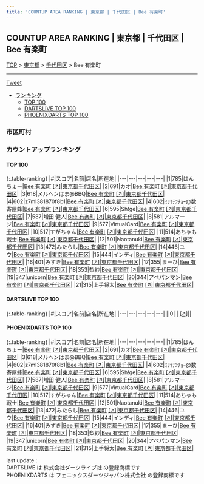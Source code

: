 ```yaml
---
title: 'COUNTUP AREA RANKING | 東京都 | 千代田区 | Bee 有楽町'
---
```

## COUNTUP AREA RANKING | 東京都 | 千代田区 | Bee 有楽町

[TOP](/darts/rank/) > [東京都](/darts/rank/東京都/) > [千代田区](/darts/rank/東京都/千代田区/) > Bee 有楽町

___

<a href="https://twitter.com/share?ref_src=twsrc%5Etfw" data-text="COUNTUP AREA RANKING | 東京都千代田区Bee 有楽町" class="twitter-share-button" data-hashtags="DARTSLIVE,PHOENIXDARTS,darts,ダーツ" data-show-count="false">Tweet</a>

* [ランキング](#カウントアップランキング)
    * [TOP 100](#top-100)
    * [DARTSLIVE TOP 100](#dartslive-top-100)
    * [PHOENIXDARTS TOP 100](#phoenixdarts-top-100)

### 市区町村

<ul>

</ul>

### カウントアップランキング

#### TOP 100



{:.table-ranking}
|#|スコア|名前|店名|所在地|
|---|---|---|---|---|
|1|785|<span class="rank-name-pd">はんちょー</span>|<a href="/darts/rank/shops/72407.html">Bee 有楽町</a> <a href="https://vs.phoenixdarts.com/jp/shop/shopDetailInfo/s_72407?s_seq=72407">[↗]</a>|<a href="/darts/rank/東京都/千代田区">東京都千代田区</a>|
|2|691|<span class="rank-name-pd">カオ</span>|<a href="/darts/rank/shops/72407.html">Bee 有楽町</a> <a href="https://vs.phoenixdarts.com/jp/shop/shopDetailInfo/s_72407?s_seq=72407">[↗]</a>|<a href="/darts/rank/東京都/千代田区">東京都千代田区</a>|
|3|618|<span class="rank-name-pd">メルヘンはま@BBQ</span>|<a href="/darts/rank/shops/72407.html">Bee 有楽町</a> <a href="https://vs.phoenixdarts.com/jp/shop/shopDetailInfo/s_72407?s_seq=72407">[↗]</a>|<a href="/darts/rank/東京都/千代田区">東京都千代田区</a>|
|4|602|<span class="rank-name-pd">z7ml381870f8b1</span>|<a href="/darts/rank/shops/72407.html">Bee 有楽町</a> <a href="https://vs.phoenixdarts.com/jp/shop/shopDetailInfo/s_72407?s_seq=72407">[↗]</a>|<a href="/darts/rank/東京都/千代田区">東京都千代田区</a>|
|4|602|<span class="rank-name-pd">ﾐﾘﾔﾃﾝﾁｮｰ@数寄屋蜂</span>|<a href="/darts/rank/shops/72407.html">Bee 有楽町</a> <a href="https://vs.phoenixdarts.com/jp/shop/shopDetailInfo/s_72407?s_seq=72407">[↗]</a>|<a href="/darts/rank/東京都/千代田区">東京都千代田区</a>|
|6|595|<span class="rank-name-pd">Sh!ge</span>|<a href="/darts/rank/shops/72407.html">Bee 有楽町</a> <a href="https://vs.phoenixdarts.com/jp/shop/shopDetailInfo/s_72407?s_seq=72407">[↗]</a>|<a href="/darts/rank/東京都/千代田区">東京都千代田区</a>|
|7|587|<span class="rank-name-pd"><span class="pro-icon-pd"></span>増田 健人</span>|<a href="/darts/rank/shops/72407.html">Bee 有楽町</a> <a href="https://vs.phoenixdarts.com/jp/shop/shopDetailInfo/s_72407?s_seq=72407">[↗]</a>|<a href="/darts/rank/東京都/千代田区">東京都千代田区</a>|
|8|581|<span class="rank-name-pd">アルマージ</span>|<a href="/darts/rank/shops/72407.html">Bee 有楽町</a> <a href="https://vs.phoenixdarts.com/jp/shop/shopDetailInfo/s_72407?s_seq=72407">[↗]</a>|<a href="/darts/rank/東京都/千代田区">東京都千代田区</a>|
|9|577|<span class="rank-name-pd">VirtualCard</span>|<a href="/darts/rank/shops/72407.html">Bee 有楽町</a> <a href="https://vs.phoenixdarts.com/jp/shop/shopDetailInfo/s_72407?s_seq=72407">[↗]</a>|<a href="/darts/rank/東京都/千代田区">東京都千代田区</a>|
|10|517|<span class="rank-name-pd">すがちゃん</span>|<a href="/darts/rank/shops/72407.html">Bee 有楽町</a> <a href="https://vs.phoenixdarts.com/jp/shop/shopDetailInfo/s_72407?s_seq=72407">[↗]</a>|<a href="/darts/rank/東京都/千代田区">東京都千代田区</a>|
|11|514|<span class="rank-name-pd">あちゃも戦士</span>|<a href="/darts/rank/shops/72407.html">Bee 有楽町</a> <a href="https://vs.phoenixdarts.com/jp/shop/shopDetailInfo/s_72407?s_seq=72407">[↗]</a>|<a href="/darts/rank/東京都/千代田区">東京都千代田区</a>|
|12|501|<span class="rank-name-pd">Naotanuki</span>|<a href="/darts/rank/shops/72407.html">Bee 有楽町</a> <a href="https://vs.phoenixdarts.com/jp/shop/shopDetailInfo/s_72407?s_seq=72407">[↗]</a>|<a href="/darts/rank/東京都/千代田区">東京都千代田区</a>|
|13|472|<span class="rank-name-pd">みたらし</span>|<a href="/darts/rank/shops/72407.html">Bee 有楽町</a> <a href="https://vs.phoenixdarts.com/jp/shop/shopDetailInfo/s_72407?s_seq=72407">[↗]</a>|<a href="/darts/rank/東京都/千代田区">東京都千代田区</a>|
|14|446|<span class="rank-name-pd">ユウ</span>|<a href="/darts/rank/shops/72407.html">Bee 有楽町</a> <a href="https://vs.phoenixdarts.com/jp/shop/shopDetailInfo/s_72407?s_seq=72407">[↗]</a>|<a href="/darts/rank/東京都/千代田区">東京都千代田区</a>|
|15|444|<span class="rank-name-pd">インディ</span>|<a href="/darts/rank/shops/72407.html">Bee 有楽町</a> <a href="https://vs.phoenixdarts.com/jp/shop/shopDetailInfo/s_72407?s_seq=72407">[↗]</a>|<a href="/darts/rank/東京都/千代田区">東京都千代田区</a>|
|16|401|<span class="rank-name-pd">みずき</span>|<a href="/darts/rank/shops/72407.html">Bee 有楽町</a> <a href="https://vs.phoenixdarts.com/jp/shop/shopDetailInfo/s_72407?s_seq=72407">[↗]</a>|<a href="/darts/rank/東京都/千代田区">東京都千代田区</a>|
|17|355|<span class="rank-name-pd">まーひ</span>|<a href="/darts/rank/shops/72407.html">Bee 有楽町</a> <a href="https://vs.phoenixdarts.com/jp/shop/shopDetailInfo/s_72407?s_seq=72407">[↗]</a>|<a href="/darts/rank/東京都/千代田区">東京都千代田区</a>|
|18|353|<span class="rank-name-pd">梨紗</span>|<a href="/darts/rank/shops/72407.html">Bee 有楽町</a> <a href="https://vs.phoenixdarts.com/jp/shop/shopDetailInfo/s_72407?s_seq=72407">[↗]</a>|<a href="/darts/rank/東京都/千代田区">東京都千代田区</a>|
|19|347|<span class="rank-name-pd">unicorn</span>|<a href="/darts/rank/shops/72407.html">Bee 有楽町</a> <a href="https://vs.phoenixdarts.com/jp/shop/shopDetailInfo/s_72407?s_seq=72407">[↗]</a>|<a href="/darts/rank/東京都/千代田区">東京都千代田区</a>|
|20|344|<span class="rank-name-pd">アベパンマン</span>|<a href="/darts/rank/shops/72407.html">Bee 有楽町</a> <a href="https://vs.phoenixdarts.com/jp/shop/shopDetailInfo/s_72407?s_seq=72407">[↗]</a>|<a href="/darts/rank/東京都/千代田区">東京都千代田区</a>|
|21|315|<span class="rank-name-pd">上手将太</span>|<a href="/darts/rank/shops/72407.html">Bee 有楽町</a> <a href="https://vs.phoenixdarts.com/jp/shop/shopDetailInfo/s_72407?s_seq=72407">[↗]</a>|<a href="/darts/rank/東京都/千代田区">東京都千代田区</a>|


#### DARTSLIVE TOP 100



{:.table-ranking}
|#|スコア|名前|店名|所在地|
|---|---|---|---|---|
||0|<span class="rank-name-dl"> </span>|<a href="/darts/rank/shops/.html"></a> <a href="">[↗]</a>|<a href="/darts/rank//"></a>|


#### PHOENIXDARTS TOP 100



{:.table-ranking}
|#|スコア|名前|店名|所在地|
|---|---|---|---|---|
|1|785|<span class="rank-name-pd">はんちょー</span>|<a href="/darts/rank/shops/72407.html">Bee 有楽町</a> <a href="https://vs.phoenixdarts.com/jp/shop/shopDetailInfo/s_72407?s_seq=72407">[↗]</a>|<a href="/darts/rank/東京都/千代田区">東京都千代田区</a>|
|2|691|<span class="rank-name-pd">カオ</span>|<a href="/darts/rank/shops/72407.html">Bee 有楽町</a> <a href="https://vs.phoenixdarts.com/jp/shop/shopDetailInfo/s_72407?s_seq=72407">[↗]</a>|<a href="/darts/rank/東京都/千代田区">東京都千代田区</a>|
|3|618|<span class="rank-name-pd">メルヘンはま@BBQ</span>|<a href="/darts/rank/shops/72407.html">Bee 有楽町</a> <a href="https://vs.phoenixdarts.com/jp/shop/shopDetailInfo/s_72407?s_seq=72407">[↗]</a>|<a href="/darts/rank/東京都/千代田区">東京都千代田区</a>|
|4|602|<span class="rank-name-pd">z7ml381870f8b1</span>|<a href="/darts/rank/shops/72407.html">Bee 有楽町</a> <a href="https://vs.phoenixdarts.com/jp/shop/shopDetailInfo/s_72407?s_seq=72407">[↗]</a>|<a href="/darts/rank/東京都/千代田区">東京都千代田区</a>|
|4|602|<span class="rank-name-pd">ﾐﾘﾔﾃﾝﾁｮｰ@数寄屋蜂</span>|<a href="/darts/rank/shops/72407.html">Bee 有楽町</a> <a href="https://vs.phoenixdarts.com/jp/shop/shopDetailInfo/s_72407?s_seq=72407">[↗]</a>|<a href="/darts/rank/東京都/千代田区">東京都千代田区</a>|
|6|595|<span class="rank-name-pd">Sh!ge</span>|<a href="/darts/rank/shops/72407.html">Bee 有楽町</a> <a href="https://vs.phoenixdarts.com/jp/shop/shopDetailInfo/s_72407?s_seq=72407">[↗]</a>|<a href="/darts/rank/東京都/千代田区">東京都千代田区</a>|
|7|587|<span class="rank-name-pd"><span class="pro-icon-pd"></span>増田 健人</span>|<a href="/darts/rank/shops/72407.html">Bee 有楽町</a> <a href="https://vs.phoenixdarts.com/jp/shop/shopDetailInfo/s_72407?s_seq=72407">[↗]</a>|<a href="/darts/rank/東京都/千代田区">東京都千代田区</a>|
|8|581|<span class="rank-name-pd">アルマージ</span>|<a href="/darts/rank/shops/72407.html">Bee 有楽町</a> <a href="https://vs.phoenixdarts.com/jp/shop/shopDetailInfo/s_72407?s_seq=72407">[↗]</a>|<a href="/darts/rank/東京都/千代田区">東京都千代田区</a>|
|9|577|<span class="rank-name-pd">VirtualCard</span>|<a href="/darts/rank/shops/72407.html">Bee 有楽町</a> <a href="https://vs.phoenixdarts.com/jp/shop/shopDetailInfo/s_72407?s_seq=72407">[↗]</a>|<a href="/darts/rank/東京都/千代田区">東京都千代田区</a>|
|10|517|<span class="rank-name-pd">すがちゃん</span>|<a href="/darts/rank/shops/72407.html">Bee 有楽町</a> <a href="https://vs.phoenixdarts.com/jp/shop/shopDetailInfo/s_72407?s_seq=72407">[↗]</a>|<a href="/darts/rank/東京都/千代田区">東京都千代田区</a>|
|11|514|<span class="rank-name-pd">あちゃも戦士</span>|<a href="/darts/rank/shops/72407.html">Bee 有楽町</a> <a href="https://vs.phoenixdarts.com/jp/shop/shopDetailInfo/s_72407?s_seq=72407">[↗]</a>|<a href="/darts/rank/東京都/千代田区">東京都千代田区</a>|
|12|501|<span class="rank-name-pd">Naotanuki</span>|<a href="/darts/rank/shops/72407.html">Bee 有楽町</a> <a href="https://vs.phoenixdarts.com/jp/shop/shopDetailInfo/s_72407?s_seq=72407">[↗]</a>|<a href="/darts/rank/東京都/千代田区">東京都千代田区</a>|
|13|472|<span class="rank-name-pd">みたらし</span>|<a href="/darts/rank/shops/72407.html">Bee 有楽町</a> <a href="https://vs.phoenixdarts.com/jp/shop/shopDetailInfo/s_72407?s_seq=72407">[↗]</a>|<a href="/darts/rank/東京都/千代田区">東京都千代田区</a>|
|14|446|<span class="rank-name-pd">ユウ</span>|<a href="/darts/rank/shops/72407.html">Bee 有楽町</a> <a href="https://vs.phoenixdarts.com/jp/shop/shopDetailInfo/s_72407?s_seq=72407">[↗]</a>|<a href="/darts/rank/東京都/千代田区">東京都千代田区</a>|
|15|444|<span class="rank-name-pd">インディ</span>|<a href="/darts/rank/shops/72407.html">Bee 有楽町</a> <a href="https://vs.phoenixdarts.com/jp/shop/shopDetailInfo/s_72407?s_seq=72407">[↗]</a>|<a href="/darts/rank/東京都/千代田区">東京都千代田区</a>|
|16|401|<span class="rank-name-pd">みずき</span>|<a href="/darts/rank/shops/72407.html">Bee 有楽町</a> <a href="https://vs.phoenixdarts.com/jp/shop/shopDetailInfo/s_72407?s_seq=72407">[↗]</a>|<a href="/darts/rank/東京都/千代田区">東京都千代田区</a>|
|17|355|<span class="rank-name-pd">まーひ</span>|<a href="/darts/rank/shops/72407.html">Bee 有楽町</a> <a href="https://vs.phoenixdarts.com/jp/shop/shopDetailInfo/s_72407?s_seq=72407">[↗]</a>|<a href="/darts/rank/東京都/千代田区">東京都千代田区</a>|
|18|353|<span class="rank-name-pd">梨紗</span>|<a href="/darts/rank/shops/72407.html">Bee 有楽町</a> <a href="https://vs.phoenixdarts.com/jp/shop/shopDetailInfo/s_72407?s_seq=72407">[↗]</a>|<a href="/darts/rank/東京都/千代田区">東京都千代田区</a>|
|19|347|<span class="rank-name-pd">unicorn</span>|<a href="/darts/rank/shops/72407.html">Bee 有楽町</a> <a href="https://vs.phoenixdarts.com/jp/shop/shopDetailInfo/s_72407?s_seq=72407">[↗]</a>|<a href="/darts/rank/東京都/千代田区">東京都千代田区</a>|
|20|344|<span class="rank-name-pd">アベパンマン</span>|<a href="/darts/rank/shops/72407.html">Bee 有楽町</a> <a href="https://vs.phoenixdarts.com/jp/shop/shopDetailInfo/s_72407?s_seq=72407">[↗]</a>|<a href="/darts/rank/東京都/千代田区">東京都千代田区</a>|
|21|315|<span class="rank-name-pd">上手将太</span>|<a href="/darts/rank/shops/72407.html">Bee 有楽町</a> <a href="https://vs.phoenixdarts.com/jp/shop/shopDetailInfo/s_72407?s_seq=72407">[↗]</a>|<a href="/darts/rank/東京都/千代田区">東京都千代田区</a>|


<div class="footer border-top border-gray-light mt-5 pt-3 text-right text-gray">
    last update : <span style="font-weight: italic" id="foot_last_modified"></span><br />
    DARTSLIVE は 株式会社ダーツライブ社 の登録商標です<br />
    PHOENIXDARTS は フェニックスダーツジャパン株式会社 の登録商標です<br />
</div>

<script src="https://cdnjs.cloudflare.com/ajax/libs/jquery.tablesorter/2.31.3/js/jquery.tablesorter.min.js" integrity="sha512-qzgd5cYSZcosqpzpn7zF2ZId8f/8CHmFKZ8j7mU4OUXTNRd5g+ZHBPsgKEwoqxCtdQvExE5LprwwPAgoicguNg==" crossorigin="anonymous" referrerpolicy="no-referrer"></script>
<link rel="stylesheet" href="https://cdnjs.cloudflare.com/ajax/libs/jquery.tablesorter/2.31.3/css/theme.default.min.css" integrity="sha512-wghhOJkjQX0Lh3NSWvNKeZ0ZpNn+SPVXX1Qyc9OCaogADktxrBiBdKGDoqVUOyhStvMBmJQ8ZdMHiR3wuEq8+w==" crossorigin="anonymous" referrerpolicy="no-referrer" />
<script>
$(function() {
    $(".table-ranking").tablesorter({sortList:[[0, 0]]});
    $("#foot_last_modified").text(formatDate(new Date(document.lastModified), 'yyyy-MM-dd HH:mm:ss'));
});
</script>

<script async src="https://platform.twitter.com/widgets.js" charset="utf-8"></script>